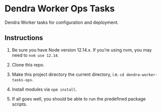 # Dendra Worker Ops Tasks

Dendra Worker tasks for configuration and deployment.

## Instructions

1. Be sure you have Node version 12.14.x. If you’re using nvm, you may need to `nvm use 12.14`.

2. Clone this repo.

3. Make this project directory the current directory, i.e. `cd dendra-worker-tasks-ops`.

4. Install modules via `npm install`.

5. If all goes well, you should be able to run the predefined package scripts.
